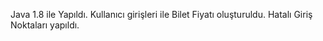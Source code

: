Java 1.8 ile Yapıldı.
Kullanıcı girişleri ile Bilet Fiyatı oluşturuldu.
Hatalı Giriş Noktaları yapıldı.
